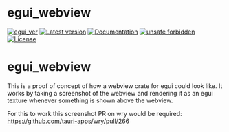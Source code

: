 # egui_webview

[![egui_ver](https://img.shields.io/badge/egui-0.27.0-blue)](https://github.com/emilk/egui)
[![Latest version](https://img.shields.io/crates/v/egui_webview.svg)](https://crates.io/crates/egui_webview)
[![Documentation](https://docs.rs/egui_webview/badge.svg)](https://docs.rs/egui_webview)
[![unsafe forbidden](https://img.shields.io/badge/unsafe-forbidden-success.svg)](https://github.com/rust-secure-code/safety-dance/)
[![License](https://img.shields.io/crates/l/egui_webview.svg)](https://crates.io/crates/egui_webview)



[content]:<>


# egui_webview

This is a proof of concept of how a webview crate for egui could look like.
It works by taking a screenshot of the webview and rendering it as an egui texture 
whenever something is shown above the webview.

For this to work this screenshot PR on wry would be required: https://github.com/tauri-apps/wry/pull/266